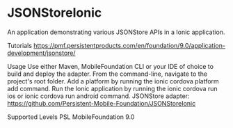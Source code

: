 # JSONStoreIonic
An application demonstrating various JSONStore APIs in a Ionic application.

Tutorials
https://pmf.persistentproducts.com/en/foundation/9.0/application-development/jsonstore/

Usage
Use either Maven, MobileFoundation CLI or your IDE of choice to build and deploy the adapter.
From the command-line, navigate to the project's root folder.
Add a platform by running the ionic cordova platform add command.
Run the Ionic application by running the ionic cordova run ios or ionic cordova run android command.
JSONStore adapter: https://github.com/Persistent-Mobile-Foundation/JSONStoreIonic


Supported Levels
PSL MobileFoundation 9.0


